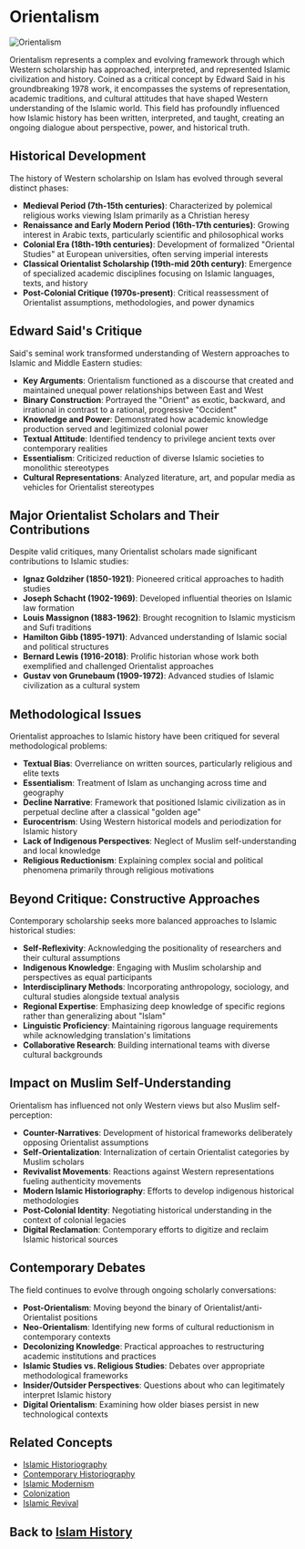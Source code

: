 # Orientalism

![Orientalism](../../images/orientalism.jpg)

Orientalism represents a complex and evolving framework through which Western scholarship has approached, interpreted, and represented Islamic civilization and history. Coined as a critical concept by Edward Said in his groundbreaking 1978 work, it encompasses the systems of representation, academic traditions, and cultural attitudes that have shaped Western understanding of the Islamic world. This field has profoundly influenced how Islamic history has been written, interpreted, and taught, creating an ongoing dialogue about perspective, power, and historical truth.

## Historical Development

The history of Western scholarship on Islam has evolved through several distinct phases:

- **Medieval Period (7th-15th centuries)**: Characterized by polemical religious works viewing Islam primarily as a Christian heresy
- **Renaissance and Early Modern Period (16th-17th centuries)**: Growing interest in Arabic texts, particularly scientific and philosophical works
- **Colonial Era (18th-19th centuries)**: Development of formalized "Oriental Studies" at European universities, often serving imperial interests
- **Classical Orientalist Scholarship (19th-mid 20th century)**: Emergence of specialized academic disciplines focusing on Islamic languages, texts, and history
- **Post-Colonial Critique (1970s-present)**: Critical reassessment of Orientalist assumptions, methodologies, and power dynamics

## Edward Said's Critique

Said's seminal work transformed understanding of Western approaches to Islamic and Middle Eastern studies:

- **Key Arguments**: Orientalism functioned as a discourse that created and maintained unequal power relationships between East and West
- **Binary Construction**: Portrayed the "Orient" as exotic, backward, and irrational in contrast to a rational, progressive "Occident"
- **Knowledge and Power**: Demonstrated how academic knowledge production served and legitimized colonial power
- **Textual Attitude**: Identified tendency to privilege ancient texts over contemporary realities
- **Essentialism**: Criticized reduction of diverse Islamic societies to monolithic stereotypes
- **Cultural Representations**: Analyzed literature, art, and popular media as vehicles for Orientalist stereotypes

## Major Orientalist Scholars and Their Contributions

Despite valid critiques, many Orientalist scholars made significant contributions to Islamic studies:

- **Ignaz Goldziher (1850-1921)**: Pioneered critical approaches to hadith studies
- **Joseph Schacht (1902-1969)**: Developed influential theories on Islamic law formation
- **Louis Massignon (1883-1962)**: Brought recognition to Islamic mysticism and Sufi traditions
- **Hamilton Gibb (1895-1971)**: Advanced understanding of Islamic social and political structures
- **Bernard Lewis (1916-2018)**: Prolific historian whose work both exemplified and challenged Orientalist approaches
- **Gustav von Grunebaum (1909-1972)**: Advanced studies of Islamic civilization as a cultural system

## Methodological Issues

Orientalist approaches to Islamic history have been critiqued for several methodological problems:

- **Textual Bias**: Overreliance on written sources, particularly religious and elite texts
- **Essentialism**: Treatment of Islam as unchanging across time and geography
- **Decline Narrative**: Framework that positioned Islamic civilization as in perpetual decline after a classical "golden age"
- **Eurocentrism**: Using Western historical models and periodization for Islamic history
- **Lack of Indigenous Perspectives**: Neglect of Muslim self-understanding and local knowledge
- **Religious Reductionism**: Explaining complex social and political phenomena primarily through religious motivations

## Beyond Critique: Constructive Approaches

Contemporary scholarship seeks more balanced approaches to Islamic historical studies:

- **Self-Reflexivity**: Acknowledging the positionality of researchers and their cultural assumptions
- **Indigenous Knowledge**: Engaging with Muslim scholarship and perspectives as equal participants
- **Interdisciplinary Methods**: Incorporating anthropology, sociology, and cultural studies alongside textual analysis
- **Regional Expertise**: Emphasizing deep knowledge of specific regions rather than generalizing about "Islam"
- **Linguistic Proficiency**: Maintaining rigorous language requirements while acknowledging translation's limitations
- **Collaborative Research**: Building international teams with diverse cultural backgrounds

## Impact on Muslim Self-Understanding

Orientalism has influenced not only Western views but also Muslim self-perception:

- **Counter-Narratives**: Development of historical frameworks deliberately opposing Orientalist assumptions
- **Self-Orientalization**: Internalization of certain Orientalist categories by Muslim scholars
- **Revivalist Movements**: Reactions against Western representations fueling authenticity movements
- **Modern Islamic Historiography**: Efforts to develop indigenous historical methodologies
- **Post-Colonial Identity**: Negotiating historical understanding in the context of colonial legacies
- **Digital Reclamation**: Contemporary efforts to digitize and reclaim Islamic historical sources

## Contemporary Debates

The field continues to evolve through ongoing scholarly conversations:

- **Post-Orientalism**: Moving beyond the binary of Orientalist/anti-Orientalist positions
- **Neo-Orientalism**: Identifying new forms of cultural reductionism in contemporary contexts
- **Decolonizing Knowledge**: Practical approaches to restructuring academic institutions and practices
- **Islamic Studies vs. Religious Studies**: Debates over appropriate methodological frameworks
- **Insider/Outsider Perspectives**: Questions about who can legitimately interpret Islamic history
- **Digital Orientalism**: Examining how older biases persist in new technological contexts

## Related Concepts
- [Islamic Historiography](./islamic_historiography.md)
- [Contemporary Historiography](./contemporary_historiography.md)
- [Islamic Modernism](./islamic_modernism.md)
- [Colonization](./colonization.md)
- [Islamic Revival](./islamic_revival.md)

## Back to [Islam History](./README.md)
